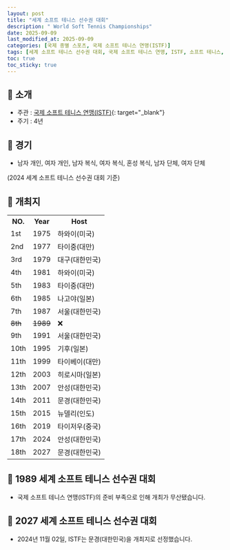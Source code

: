 ```yaml
---
layout: post
title: "세계 소프트 테니스 선수권 대회"
description: " World Soft Tennis Championships"
date: 2025-09-09
last_modified_at: 2025-09-09
categories: [국제 종별 스포츠, 국제 소프트 테니스 연맹(ISTF)]
tags: [세계 소프트 테니스 선수권 대회, 국제 소프트 테니스 연맹, ISTF, 소프트 테니스, 정구]
toc: true
toc_sticky: true
---
```

## 📜 소개
* 주관 : [국제 소프트 테니스 연맹(ISTF)](https://softtennis-istf.com/){: target="_blank"}
* 주기 : 4년

## 📜 경기
* 남자 개인, 여자 개인, 남자 복식, 여자 복식, 혼성 복식, 남자 단체, 여자 단체

(2024 세계 소프트 테니스 선수권 대회 기준)

## 📜 개최지

<html>

<head>
    <meta charset="UTF-8">
</head>

<body>
    <table>
        <tr class="header-row">
            <th class="col-no">NO.</th>
            <th class="col-year">Year</th>
            <th class="col-host">Host</th>
        </tr>
        <tr>
            <td>1st</td>
            <td>1975</td>
            <td>하와이(미국)</td>
        </tr>
        <tr>
            <td>2nd</td>
            <td>1977</td>
            <td>타이중(대만)</td>
        </tr>
        <tr class="korea-host-bg">
            <td><span class="korea-host">3rd</span></td>
            <td><span class="korea-host">1979</span></td>
            <td><span class="korea-host">대구(대한민국)</span></td>
        </tr>
        <tr>
            <td>4th</td>
            <td>1981</td>
            <td>하와이(미국)</td>
        </tr>
        <tr>
            <td>5th</td>
            <td>1983</td>
            <td>타이중(대만)</td>
        </tr>
        <tr>
            <td>6th</td>
            <td>1985</td>
            <td>나고야(일본)</td>
        </tr>
        <tr class="korea-host-bg">
            <td><span class="korea-host">7th</span></td>
            <td><span class="korea-host">1987</span></td>
            <td><span class="korea-host">서울(대한민국)</span></td>
        </tr>
        <tr>
            <td><del>8th</del></td>
            <td><del>1989</del></td>
            <td>❌</td>
        </tr>
        <tr class="korea-host-bg">
            <td><span class="korea-host">9th</span></td>
            <td><span class="korea-host">1991</span></td>
            <td><span class="korea-host">서울(대한민국)</span></td>
        </tr>
        <tr>
            <td>10th</td>
            <td>1995</td>
            <td>기후(일본)</td>
        </tr>
        <tr>
            <td>11th</td>
            <td>1999</td>
            <td>타이베이(대만)</td>
        </tr>
        <tr>
            <td>12th</td>
            <td>2003</td>
            <td>히로시마(일본)</td>
        </tr>
        <tr class="korea-host-bg">
            <td><span class="korea-host">13th</span></td>
            <td><span class="korea-host">2007</span></td>
            <td><span class="korea-host">안성(대한민국)</span></td>
        </tr>
        <tr class="korea-host-bg">
            <td><span class="korea-host">14th</span></td>
            <td><span class="korea-host">2011</span></td>
            <td><span class="korea-host">문경(대한민국)</span></td>
        </tr>
        <tr>
            <td>15th</td>
            <td>2015</td>
            <td>뉴델리(인도)</td>
        </tr>
        <tr>
            <td>16th</td>
            <td>2019</td>
            <td>타이저우(중국)</td>
        </tr>
        <tr class="korea-host-bg">
            <td><span class="korea-host">17th</span></td>
            <td><span class="korea-host">2024</span></td>
            <td><span class="korea-host">안성(대한민국)</span></td>
        </tr>
        <tr class="korea-host-bg">
            <td><span class="korea-host">18th</span></td>
            <td><span class="korea-host">2027</span></td>
            <td><span class="korea-host">문경(대한민국)</span></td>
        </tr>
    </table>
</body>

</html>

## 📜 1989 세계 소프트 테니스 선수권 대회
* 국제 소프트 테니스 연맹(ISTF)의 준비 부족으로 인해 개최가 무산됐습니다.

## 📜 2027 세계 소프트 테니스 선수권 대회
* 2024년 11월 02일, ISTF는 <span class="korea-host">문경(대한민국)</span>을 개최지로 선정했습니다.
